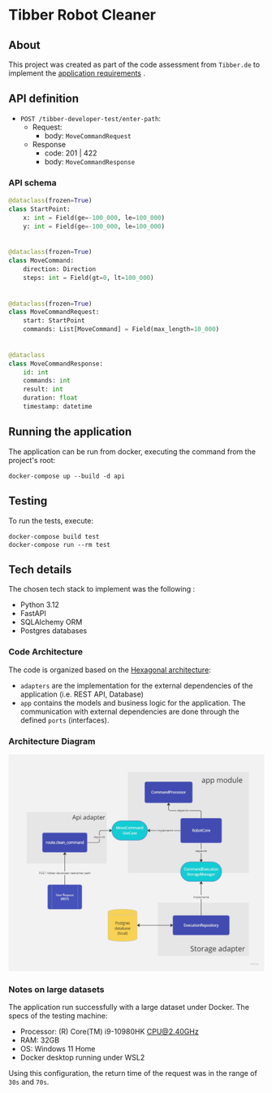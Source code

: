 # Tibber Robot Cleaner

## About

This project was created as part of the code assessment from `Tibber.de` to implement the [application requirements](docs%2Frequirements.md) .


## API definition

- `POST /tibber-developer-test/enter-path`:
    - Request:
      - body: `MoveCommandRequest`
    - Response
        - code: 201 | 422
        - body: `MoveCommandResponse`

### API schema

```python
@dataclass(frozen=True)
class StartPoint:
    x: int = Field(ge=-100_000, le=100_000)
    y: int = Field(ge=-100_000, le=100_000)


@dataclass(frozen=True)
class MoveCommand:
    direction: Direction
    steps: int = Field(gt=0, lt=100_000)


@dataclass(frozen=True)
class MoveCommandRequest:
    start: StartPoint
    commands: List[MoveCommand] = Field(max_length=10_000)

    
@dataclass
class MoveCommandResponse:
    id: int
    commands: int
    result: int
    duration: float
    timestamp: datetime
```

## Running the application

The application can be run from docker, executing the command from the project's root:

```shell
docker-compose up --build -d api
```

## Testing

To run the tests, execute:

```shell
docker-compose build test
docker-compose run --rm test
```

## Tech details

The chosen tech stack to implement was the following :

- Python 3.12
- FastAPI
- SQLAlchemy ORM
- Postgres databases


### Code Architecture

The code is organized based on the [Hexagonal architecture](https://en.wikipedia.org/wiki/Hexagonal_architecture_(software)):

- `adapters` are the implementation for the external dependencies of the application (i.e.  REST API, Database)
- `app` contains the models and business logic for the application. The communication with external dependencies are done through the defined `ports` (interfaces).

### Architecture Diagram

![tibber architecture design.jpg](docs%2Ftibber%20architecture%20design.jpg)

### Notes on large datasets

The application run successfully with a large dataset under Docker. The specs of the testing machine:

- Processor: (R) Core(TM) i9-10980HK CPU@2.40GHz
- RAM: 32GB
- OS: Windows 11 Home
- Docker desktop running under WSL2

Using this configuration, the return time of the request was in the range of `30s` and `70s`.
